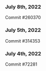 ### July 8th, 2022

Commit #260370

### July 5th, 2022

Commit #314353


### July 4th, 2022

Commit #72281
